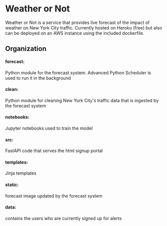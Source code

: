 # Weather or Not
Weather or Not is a service that provides live forecast of the impact of weather on New York City traffic. Currently hosted on Heroku (free) but also can be deployed on an AWS instance using the included dockerfile. 

## Organization
#### forecast: 
Python module for the forecast system. Advanced Python Scheduler is used to run it in the background
#### clean: 
Python module for cleaning New York City's traffic data that is ingested by the forecast system
#### notebooks:
Jupyter notebooks used to train the model
#### src:
FastAPI code that serves the html signup portal
#### templates: 
Jinja templates
#### static: 
forecast image updated by the forecast system
#### data: 
contains the users who are currently signed up for alerts

